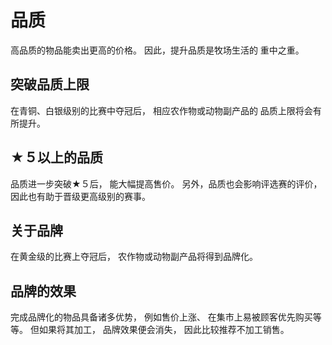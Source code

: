 # 品质

高品质的物品能卖出更高的价格。
因此，提升品质是牧场生活的
重中之重。

## 突破品质上限

在青铜、白银级别的比赛中夺冠后，
相应农作物或动物副产品的
品质上限将会有所提升。

## ★５以上的品质

品质进一步突破★５后，
能大幅提高售价。
另外，品质也会影响评选赛的评价，
因此也有助于晋级更高级别的赛事。

## 关于品牌

在黄金级的比赛上夺冠后，
农作物或动物副产品将得到品牌化。

## 品牌的效果

完成品牌化的物品具备诸多优势，
例如售价上涨、
在集市上易被顾客优先购买等等。
但如果将其加工，
品牌效果便会消失，
因此比较推荐不加工销售。